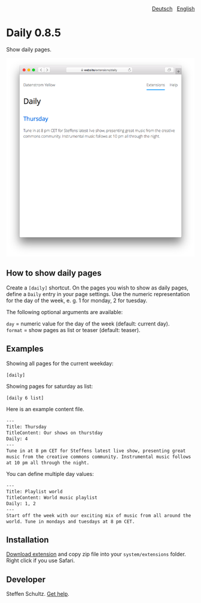 <p align="right"><a href="README-de.md">Deutsch</a> &nbsp; <a href="README.md">English</a></p>

# Daily 0.8.5

Show daily pages.

<p align="center"><img src="daily-screenshot.png?raw=true" alt="Screenshot"></p>

## How to show daily pages

Create a `[daily]` shortcut. On the pages you wish to show as daily pages, define a `Daily` entry in your page settings. Use the numeric representation for the day of the week, e. g. 1 for monday, 2 for tuesday. 

The following optional arguments are available: 

`day` = numeric value for the day of the week (default: current day).  
`format` = show pages as list or teaser (default: teaser).

## Examples

Showing all pages for the current weekday: 

    [daily]

Showing pages for saturday as list: 

    [daily 6 list]

Here is an example content file. 

````
---
Title: Thursday
TitleContent: Our shows on thurstday
Daily: 4
---
Tune in at 8 pm CET for Steffens latest live show, presenting great music from the creative commons community. Instrumental music follows at 10 pm all through the night. 
````

You can define multiple day values: 

````
---
Title: Playlist world
TitleContent: World music playlist
Daily: 1, 2
---
Start off the week with our exciting mix of music from all around the world. Tune in mondays and tuesdays at 8 pm CET. 
````

## Installation

[Download extension](https://github.com/datenstrom/yellow-extensions/raw/main/downloads/daily.zip) and copy zip file into your `system/extensions` folder. Right click if you use Safari.

## Developer

Steffen Schultz. [Get help](https://datenstrom.se/yellow/help/).

